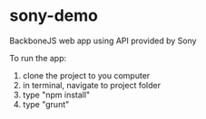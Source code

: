 # sony-demo
BackboneJS web app using API provided by Sony

To run the app:
1. clone the project to you computer
2. in terminal, navigate to project folder
3. type "npm install"
4. type "grunt"
